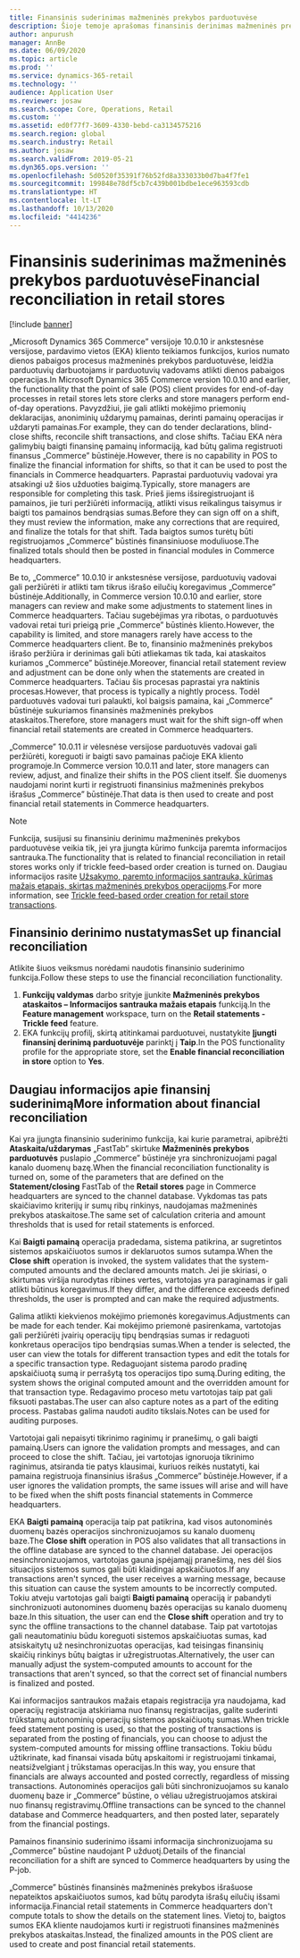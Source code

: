 ```yaml
---
title: Finansinis suderinimas mažmeninės prekybos parduotuvėse
description: Šioje temoje aprašomas finansinis derinimas mažmeninės prekybos parduotuvių EKA punktuose, skirtose „Microsoft Dynamics 365 Commerce”.
author: anpurush
manager: AnnBe
ms.date: 06/09/2020
ms.topic: article
ms.prod: ''
ms.service: dynamics-365-retail
ms.technology: ''
audience: Application User
ms.reviewer: josaw
ms.search.scope: Core, Operations, Retail
ms.custom: ''
ms.assetid: ed0f77f7-3609-4330-bebd-ca3134575216
ms.search.region: global
ms.search.industry: Retail
ms.author: josaw
ms.search.validFrom: 2019-05-21
ms.dyn365.ops.version: ''
ms.openlocfilehash: 5d0520f35391f76b52fd8a333033b0d7ba4f7fe1
ms.sourcegitcommit: 199848e78df5cb7c439b001bdbe1ece963593cdb
ms.translationtype: HT
ms.contentlocale: lt-LT
ms.lasthandoff: 10/13/2020
ms.locfileid: "4414236"
---
```

# <a name="financial-reconciliation-in-retail-stores"></a><span data-ttu-id="7fd96-103">Finansinis suderinimas mažmeninės prekybos parduotuvėse</span><span class="sxs-lookup"><span data-stu-id="7fd96-103">Financial reconciliation in retail stores</span></span>

[!include [banner](includes/banner.md)]

<span data-ttu-id="7fd96-104">„Microsoft Dynamics 365 Commerce” versijoje 10.0.10 ir ankstesnėse versijose, pardavimo vietos (EKA) kliento teikiamos funkcijos, kurios numato dienos pabaigos procesus mažmeninės prekybos parduotuvėse, leidžia parduotuvių darbuotojams ir parduotuvių vadovams atlikti dienos pabaigos operacijas.</span><span class="sxs-lookup"><span data-stu-id="7fd96-104">In Microsoft Dynamics 365 Commerce version 10.0.10 and earlier, the functionality that the point of sale (POS) client provides for end-of-day processes in retail stores lets store clerks and store managers perform end-of-day operations.</span></span> <span data-ttu-id="7fd96-105">Pavyzdžiui, jie gali atlikti mokėjimo priemonių deklaracijas, anoniminių uždarymų pamainas, derinti pamainų operacijas ir uždaryti pamainas.</span><span class="sxs-lookup"><span data-stu-id="7fd96-105">For example, they can do tender declarations, blind-close shifts, reconcile shift transactions, and close shifts.</span></span> <span data-ttu-id="7fd96-106">Tačiau EKA nėra galimybių baigti finansinę pamainų informaciją, kad būtų galima registruoti finansus „Commerce” būstinėje.</span><span class="sxs-lookup"><span data-stu-id="7fd96-106">However, there is no capability in POS to finalize the financial information for shifts, so that it can be used to post the financials in Commerce headquarters.</span></span> <span data-ttu-id="7fd96-107">Paprastai parduotuvių vadovai yra atsakingi už šios užduoties baigimą.</span><span class="sxs-lookup"><span data-stu-id="7fd96-107">Typically, store managers are responsible for completing this task.</span></span> <span data-ttu-id="7fd96-108">Prieš jiems išsiregistruojant iš pamainos, jie turi peržiūrėti informaciją, atlikti visus reikalingus taisymus ir baigti tos pamainos bendrąsias sumas.</span><span class="sxs-lookup"><span data-stu-id="7fd96-108">Before they can sign off on a shift, they must review the information, make any corrections that are required, and finalize the totals for that shift.</span></span> <span data-ttu-id="7fd96-109">Tada baigtos sumos turėtų būti registruojamos „Commerce” būstinės finansiniuose moduliuose.</span><span class="sxs-lookup"><span data-stu-id="7fd96-109">The finalized totals should then be posted in financial modules in Commerce headquarters.</span></span>

<span data-ttu-id="7fd96-110">Be to, „Commerce” 10.0.10 ir ankstesnėse versijose, parduotuvių vadovai gali peržiūrėti ir atlikti tam tikrus išrašo eilučių koregavimus „Commerce” būstinėje.</span><span class="sxs-lookup"><span data-stu-id="7fd96-110">Additionally, in Commerce version 10.0.10 and earlier, store managers can review and make some adjustments to statement lines in Commerce headquarters.</span></span> <span data-ttu-id="7fd96-111">Tačiau sugebėjimas yra ribotas, o parduotuvės vadovai retai turi prieigą prie „Commerce” būstinės kliento.</span><span class="sxs-lookup"><span data-stu-id="7fd96-111">However, the capability is limited, and store managers rarely have access to the Commerce headquarters client.</span></span> <span data-ttu-id="7fd96-112">Be to, finansinio mažmeninės prekybos išrašo peržiūra ir derinimas gali būti atliekamas tik tada, kai ataskaitos kuriamos „Commerce” būstinėje.</span><span class="sxs-lookup"><span data-stu-id="7fd96-112">Moreover, financial retail statement review and adjustment can be done only when the statements are created in Commerce headquarters.</span></span> <span data-ttu-id="7fd96-113">Tačiau šis procesas paprastai yra naktinis procesas.</span><span class="sxs-lookup"><span data-stu-id="7fd96-113">However, that process is typically a nightly process.</span></span> <span data-ttu-id="7fd96-114">Todėl parduotuvės vadovai turi palaukti, kol baigsis pamaina, kai „Commerce” būstinėje sukuriamos finansinės mažmeninės prekybos ataskaitos.</span><span class="sxs-lookup"><span data-stu-id="7fd96-114">Therefore, store managers must wait for the shift sign-off when financial retail statements are created in Commerce headquarters.</span></span>

<span data-ttu-id="7fd96-115">„Commerce” 10.0.11 ir vėlesnėse versijose parduotuvės vadovai gali peržiūrėti, koreguoti ir baigti savo pamainas pačioje EKA kliento programoje.</span><span class="sxs-lookup"><span data-stu-id="7fd96-115">In Commerce version 10.0.11 and later, store managers can review, adjust, and finalize their shifts in the POS client itself.</span></span> <span data-ttu-id="7fd96-116">Šie duomenys naudojami norint kurti ir registruoti finansinius mažmeninės prekybos išrašus „Commerce” būstinėje.</span><span class="sxs-lookup"><span data-stu-id="7fd96-116">That data is then used to create and post financial retail statements in Commerce headquarters.</span></span>

> [!NOTE]
> <span data-ttu-id="7fd96-117">Funkcija, susijusi su finansiniu derinimu mažmeninės prekybos parduotuvėse veikia tik, jei yra įjungta kūrimo funkcija paremta informacijos santrauka.</span><span class="sxs-lookup"><span data-stu-id="7fd96-117">The functionality that is related to financial reconciliation in retail stores works only if trickle feed–based order creation is turned on.</span></span> <span data-ttu-id="7fd96-118">Daugiau informacijos rasite [Užsakymo, paremto informacijos santrauka, kūrimas mažais etapais, skirtas mažmeninės prekybos operacijoms](trickle-feed.md).</span><span class="sxs-lookup"><span data-stu-id="7fd96-118">For more information, see [Trickle feed-based order creation for retail store transactions](trickle-feed.md).</span></span>

## <a name="set-up-financial-reconciliation"></a><span data-ttu-id="7fd96-119">Finansinio derinimo nustatymas</span><span class="sxs-lookup"><span data-stu-id="7fd96-119">Set up financial reconciliation</span></span>

<span data-ttu-id="7fd96-120">Atlikite šiuos veiksmus norėdami naudotis finansinio suderinimo funkcija.</span><span class="sxs-lookup"><span data-stu-id="7fd96-120">Follow these steps to use the financial reconciliation functionality.</span></span>

1. <span data-ttu-id="7fd96-121">**Funkcijų valdymas** darbo srityje įjunkite **Mažmeninės prekybos ataskaitos – Informacijos santrauka mažais etapais** funkciją.</span><span class="sxs-lookup"><span data-stu-id="7fd96-121">In the **Feature management** workspace, turn on the **Retail statements - Trickle feed** feature.</span></span>
1. <span data-ttu-id="7fd96-122">EKA funkcijų profilį, skirtą atitinkamai parduotuvei, nustatykite **Įjungti finansinį derinimą parduotuvėje** parinktį į **Taip**.</span><span class="sxs-lookup"><span data-stu-id="7fd96-122">In the POS functionality profile for the appropriate store, set the **Enable financial reconciliation in store** option to **Yes**.</span></span>

## <a name="more-information-about-financial-reconciliation"></a><span data-ttu-id="7fd96-123">Daugiau informacijos apie finansinį suderinimą</span><span class="sxs-lookup"><span data-stu-id="7fd96-123">More information about financial reconciliation</span></span>

<span data-ttu-id="7fd96-124">Kai yra įjungta finansinio suderinimo funkcija, kai kurie parametrai, apibrėžti **Ataskaita/uždarymas** „FastTab” skirtuke **Mažmeninės prekybos parduotuvės** puslapio „Commerce” būstinėje yra sinchronizuojami pagal kanalo duomenų bazę.</span><span class="sxs-lookup"><span data-stu-id="7fd96-124">When the financial reconciliation functionality is turned on, some of the parameters that are defined on the **Statement/closing** FastTab of the **Retail stores** page in Commerce headquarters are synced to the channel database.</span></span> <span data-ttu-id="7fd96-125">Vykdomas tas pats skaičiavimo kriterijų ir sumų ribų rinkinys, naudojamas mažmeninės prekybos ataskaitose.</span><span class="sxs-lookup"><span data-stu-id="7fd96-125">The same set of calculation criteria and amount thresholds that is used for retail statements is enforced.</span></span>

<span data-ttu-id="7fd96-126">Kai **Baigti pamainą** operacija pradedama, sistema patikrina, ar sugretintos sistemos apskaičiuotos sumos ir deklaruotos sumos sutampa.</span><span class="sxs-lookup"><span data-stu-id="7fd96-126">When the **Close shift** operation is invoked, the system validates that the system-computed amounts and the declared amounts match.</span></span> <span data-ttu-id="7fd96-127">Jei jie skiriasi, o skirtumas viršija nurodytas ribines vertes, vartotojas yra paraginamas ir gali atlikti būtinus koregavimus.</span><span class="sxs-lookup"><span data-stu-id="7fd96-127">If they differ, and the difference exceeds defined thresholds, the user is prompted and can make the required adjustments.</span></span>

<span data-ttu-id="7fd96-128">Galima atlikti kiekvienos mokėjimo priemonės koregavimus.</span><span class="sxs-lookup"><span data-stu-id="7fd96-128">Adjustments can be made for each tender.</span></span> <span data-ttu-id="7fd96-129">Kai mokėjimo priemonė pasirenkama, vartotojas gali peržiūrėti įvairių operacijų tipų bendrąsias sumas ir redaguoti konkretaus operacijos tipo bendrąsias sumas.</span><span class="sxs-lookup"><span data-stu-id="7fd96-129">When a tender is selected, the user can view the totals for different transaction types and edit the totals for a specific transaction type.</span></span> <span data-ttu-id="7fd96-130">Redaguojant sistema parodo pradinę apskaičiuotą sumą ir perrašytą tos operacijos tipo sumą.</span><span class="sxs-lookup"><span data-stu-id="7fd96-130">During editing, the system shows the original computed amount and the overridden amount for that transaction type.</span></span> <span data-ttu-id="7fd96-131">Redagavimo proceso metu vartotojas taip pat gali fiksuoti pastabas.</span><span class="sxs-lookup"><span data-stu-id="7fd96-131">The user can also capture notes as a part of the editing process.</span></span> <span data-ttu-id="7fd96-132">Pastabas galima naudoti audito tikslais.</span><span class="sxs-lookup"><span data-stu-id="7fd96-132">Notes can be used for auditing purposes.</span></span>

<span data-ttu-id="7fd96-133">Vartotojai gali nepaisyti tikrinimo raginimų ir pranešimų, o gali baigti pamainą.</span><span class="sxs-lookup"><span data-stu-id="7fd96-133">Users can ignore the validation prompts and messages, and can proceed to close the shift.</span></span> <span data-ttu-id="7fd96-134">Tačiau, jei vartotojas ignoruoja tikrinimo raginimus, atsiranda tie patys klausimai, kuriuos reikės nustatyti, kai pamaina registruoja finansinius išrašus „Commerce” būstinėje.</span><span class="sxs-lookup"><span data-stu-id="7fd96-134">However, if a user ignores the validation prompts, the same issues will arise and will have to be fixed when the shift posts financial statements in Commerce headquarters.</span></span>

<span data-ttu-id="7fd96-135">EKA **Baigti pamainą** operacija taip pat patikrina, kad visos autonominės duomenų bazės operacijos sinchronizuojamos su kanalo duomenų baze.</span><span class="sxs-lookup"><span data-stu-id="7fd96-135">The **Close shift** operation in POS also validates that all transactions in the offline database are synced to the channel database.</span></span> <span data-ttu-id="7fd96-136">Jei operacijos nesinchronizuojamos, vartotojas gauna įspėjamąjį pranešimą, nes dėl šios situacijos sistemos sumos gali būti klaidingai apskaičiuotos.</span><span class="sxs-lookup"><span data-stu-id="7fd96-136">If any transactions aren't synced, the user receives a warning message, because this situation can cause the system amounts to be incorrectly computed.</span></span> <span data-ttu-id="7fd96-137">Tokiu atveju vartotojas gali baigti **Baigti pamainą** operaciją ir pabandyti sinchronizuoti autonomines duomenų bazės operacijas su kanalo duomenų baze.</span><span class="sxs-lookup"><span data-stu-id="7fd96-137">In this situation, the user can end the **Close shift** operation and try to sync the offline transactions to the channel database.</span></span> <span data-ttu-id="7fd96-138">Taip pat vartotojas gali neautomatiniu būdu koreguoti sistemos apskaičiuotas sumas, kad atsiskaitytų už nesinchronizuotas operacijas, kad teisingas finansinių skaičių rinkinys būtų baigtas ir užregistruotas.</span><span class="sxs-lookup"><span data-stu-id="7fd96-138">Alternatively, the user can manually adjust the system-computed amounts to account for the transactions that aren't synced, so that the correct set of financial numbers is finalized and posted.</span></span> 

<span data-ttu-id="7fd96-139">Kai informacijos santraukos mažais etapais registracija yra naudojama, kad operacijų registracija atskiriama nuo finansų registracijas, galite suderinti trūkstamų autonominių operacijų sistemos apskaičiuotų sumas.</span><span class="sxs-lookup"><span data-stu-id="7fd96-139">When trickle feed statement posting is used, so that the posting of transactions is separated from the posting of financials, you can choose to adjust the system-computed amounts for missing offline transactions.</span></span> <span data-ttu-id="7fd96-140">Tokiu būdu užtikrinate, kad finansai visada būtų apskaitomi ir registruojami tinkamai, neatsižvelgiant į trūkstamas operacijas.</span><span class="sxs-lookup"><span data-stu-id="7fd96-140">In this way, you ensure that financials are always accounted and posted correctly, regardless of missing transactions.</span></span> <span data-ttu-id="7fd96-141">Autonominės operacijos gali būti sinchronizuojamos su kanalo duomenų baze ir „Commerce” būstine, o vėliau užregistruojamos atskirai nuo finansų registravimų.</span><span class="sxs-lookup"><span data-stu-id="7fd96-141">Offline transactions can be synced to the channel database and Commerce headquarters, and then posted later, separately from the financial postings.</span></span>

<span data-ttu-id="7fd96-142">Pamainos finansinio suderinimo išsami informacija sinchronizuojama su „Commerce” būstine naudojant P užduotį.</span><span class="sxs-lookup"><span data-stu-id="7fd96-142">Details of the financial reconciliation for a shift are synced to Commerce headquarters by using the P-job.</span></span>

<span data-ttu-id="7fd96-143">„Commerce” būstinės finansinės mažmeninės prekybos išrašuose nepateiktos apskaičiuotos sumos, kad būtų parodyta išrašų eilučių išsami informacija.</span><span class="sxs-lookup"><span data-stu-id="7fd96-143">Financial retail statements in Commerce headquarters don't compute totals to show the details on the statement lines.</span></span> <span data-ttu-id="7fd96-144">Vietoj to, baigtos sumos EKA kliente naudojamos kurti ir registruoti finansines mažmeninės prekybos ataskaitas.</span><span class="sxs-lookup"><span data-stu-id="7fd96-144">Instead, the finalized amounts in the POS client are used to create and post financial retail statements.</span></span>
